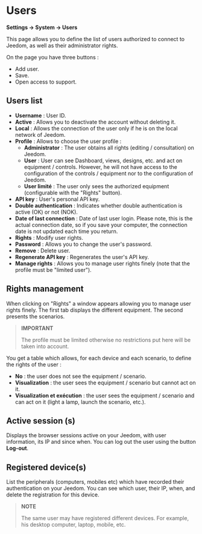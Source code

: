 # Users
**Settings → System → Users**

This page allows you to define the list of users authorized to connect to Jeedom, as well as their administrator rights.

On the page you have three buttons :

- Add user.
- Save.
- Open access to support.

## Users list

- **Username** : User ID.
- **Active** : Allows you to deactivate the account without deleting it.
- **Local** : Allows the connection of the user only if he is on the local network of Jeedom.
- **Profile** : Allows to choose the user profile :
    - **Administrator** : The user obtains all rights (editing / consultation) on Jeedom.
    - **User** : User can see Dashboard, views, designs, etc. and act on equipment / controls. However, he will not have access to the configuration of the controls / equipment nor to the configuration of Jeedom.
    - **User limité** : The user only sees the authorized equipment (configurable with the &quot;Rights&quot; button).
- **API key** : User&#39;s personal API key.
- **Double authentication** : Indicates whether double authentication is active (OK) or not (NOK).
- **Date of last connection** : Date of last user login. Please note, this is the actual connection date, so if you save your computer, the connection date is not updated each time you return.
- **Rights** : Modify user rights.
- **Password** : Allows you to change the user&#39;s password.
- **Remove** : Delete user.
- **Regenerate API key** : Regenerates the user&#39;s API key.
- **Manage rights** : Allows you to manage user rights finely (note that the profile must be &quot;limited user&quot;).

## Rights management

When clicking on &quot;Rights&quot; a window appears allowing you to manage user rights finely. The first tab displays the different equipment. The second presents the scenarios.

> **IMPORTANT**
>
> The profile must be limited otherwise no restrictions put here will be taken into account.

You get a table which allows, for each device and each scenario, to define the rights of the user :
- **No** : the user does not see the equipment / scenario.
- **Visualization** : the user sees the equipment / scenario but cannot act on it.
- **Visualization et exécution** : the user sees the equipment / scenario and can act on it (light a lamp, launch the scenario, etc.).

## Active session (s)

Displays the browser sessions active on your Jeedom, with user information, its IP and since when. You can log out the user using the button **Log-out**.

## Registered device(s)

List the peripherals (computers, mobiles etc) which have recorded their authentication on your Jeedom.
You can see which user, their IP, when, and delete the registration for this device.

> **NOTE**
>
> The same user may have registered different devices. For example, his desktop computer, laptop, mobile, etc.







